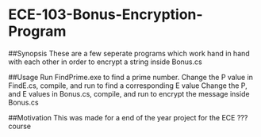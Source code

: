 # ECE-103-Bonus-Encryption-Program
##Synopsis
These are a few seperate programs which work hand in hand with each other in order to encrypt a string inside Bonus.cs

##Usage
Run FindPrime.exe to find a prime number.
Change the P value in FindE.cs, compile, and run to find a corresponding E value
Change the P, and E values in Bonus.cs, compile, and run to encrypt the message inside Bonus.cs

##Motivation
This was made for a end of the year project for the ECE ??? course
